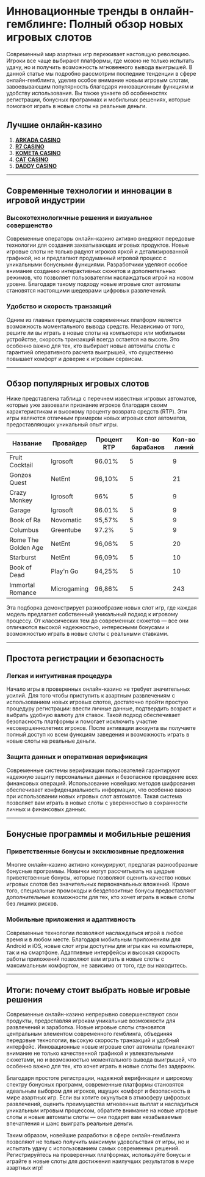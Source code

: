 # Инновационные тренды в онлайн-гемблинге: Полный обзор новых игровых слотов

Современный мир азартных игр переживает настоящую революцию. Игроки все чаще выбирают платформы, где можно не только испытать удачу, но и получить возможность мгновенного вывода выигрышей. В данной статье мы подробно рассмотрим последние тенденции в сфере онлайн-гемблинга, уделив особое внимание новым игровым слотам, завоевывающим популярность благодаря инновационным функциям и удобству использования. Вы также узнаете об особенностях регистрации, бонусных программах и мобильных решениях, которые помогают играть в новые слоты на реальные деньги.

## Лучшие онлайн-казино

1. **[ARKADA CASINO](https://clck.ru/3Hr27o "ARKADA CASINO")**
2. **[R7 CASINO](https://clck.ru/3HsT58 "R7 CASINO")**
3. **[KOMETA CASINO](https://clck.ru/3JHf2X "KOMETA CASINO")**
4. **[CAT CASINO](https://clck.ru/3HsTGi "CAT CASINO")**
5. **[DADDY CASINO](https://clck.ru/3HsTSj "DADDY CASINO")**

---

## Современные технологии и инновации в игровой индустрии

### Высокотехнологичные решения и визуальное совершенство

Современные операторы онлайн-казино активно внедряют передовые технологии для создания захватывающих игровых продуктов. Новые игровые слоты не только радуют игроков яркой и детализированной графикой, но и предлагают продуманный игровой процесс с уникальными бонусными функциями. Разработчики уделяют особое внимание созданию интерактивных сюжетов и дополнительных режимов, что позволяет пользователям наслаждаться игрой на новом уровне. Благодаря такому подходу новые игровые слот автоматы становятся настоящими шедеврами цифровых развлечений.

### Удобство и скорость транзакций

Одним из главных преимуществ современных платформ является возможность моментального вывода средств. Независимо от того, решите ли вы играть в новые слоты на компьютере или мобильном устройстве, скорость транзакций всегда остается на высоте. Это особенно важно для тех, кто выбирает новые автоматы слоты с гарантией оперативного расчета выигрышей, что существенно повышает комфорт и доверие к игровым сервисам.

---

## Обзор популярных игровых слотов

Ниже представлена таблица с перечнем известных игровых автоматов, которые уже завоевали признание игроков благодаря своим характеристикам и высокому проценту возврата средств (RTP). Эти игры являются отличным примером новых игровых слот автоматов, предоставляющих уникальный опыт игры.

| Название              | Провайдер   | Процент RTP | Кол-во барабанов | Кол-во линий |
|-----------------------|-------------|-------------|------------------|--------------|
| Fruit Cocktail        | Igrosoft    | 96.01%      | 5                | 9            |
| Gonzos Quest          | NetEnt      | 96,10%      | 5                | 21           |
| Crazy Monkey          | Igrosoft    | 96%         | 5                | 9            |
| Garage                | Igrosoft    | 96.01%      | 5                | 9            |
| Book of Ra            | Novomatic   | 95,57%      | 5                | 9            |
| Columbus              | Greentube   | 97.2%       | 5                | 9            |
| Rome The Golden Age   | NetEnt      | 96,06%      | 5                | 20           |
| Starburst             | NetEnt      | 96,09%      | 5                | 10           |
| Book of Dead          | Play'n Go   | 94,25%      | 5                | 10           |
| Immortal Romance      | Microgaming | 96,86%      | 5                | 243          |

Эта подборка демонстрирует разнообразие новых слот игр, где каждая модель предлагает собственный уникальный подход к игровому процессу. От классических тем до современных сюжетов — все они отличаются высокой надежностью, интересными бонусами и возможностью играть в новые слоты с реальными ставками.

---

## Простота регистрации и безопасность

### Легкая и интуитивная процедура

Начало игры в проверенных онлайн-казино не требует значительных усилий. Для того чтобы приступить к азартным развлечениям с использованием новых игровых слотов, достаточно пройти простую процедуру регистрации: ввести личные данные, подтвердить возраст и выбрать удобную валюту для ставок. Такой подход обеспечивает безопасность платформы и помогает исключить участие несовершеннолетних игроков. После активации аккаунта вы получаете полный доступ ко всем функциям заведения и возможность играть в новые слоты на реальные деньги.

### Защита данных и оперативная верификация

Современные системы верификации пользователей гарантируют надежную защиту персональных данных и безопасное проведение всех финансовых операций. Использование новейших методов шифрования обеспечивает конфиденциальность информации, что особенно важно при использовании новых игровых слот автоматов. Такая система позволяет вам играть в новые слоты с уверенностью в сохранности личных и финансовых данных.

---

## Бонусные программы и мобильные решения

### Приветственные бонусы и эксклюзивные предложения

Многие онлайн-казино активно конкурируют, предлагая разнообразные бонусные программы. Новички могут рассчитывать на щедрые приветственные бонусы, которые позволяют оценить качество новых игровых слотов без значительных первоначальных вложений. Кроме того, специальные промокоды и бездепозитные бонусы предоставляют дополнительные возможности для тех, кто хочет играть в новые слоты без лишних рисков.

### Мобильные приложения и адаптивность

Современные технологии позволяют наслаждаться игрой в любое время и в любом месте. Благодаря мобильным приложениям для Android и iOS, новые слот игры доступны для игры как на компьютере, так и на смартфоне. Адаптивные интерфейсы и высокая скорость работы приложений позволяют вам играть в новые слоты с максимальным комфортом, не зависимо от того, где вы находитесь.

---

## Итоги: почему стоит выбрать новые игровые решения

Современные онлайн-казино непрерывно совершенствуют свои продукты, предоставляя игрокам уникальные возможности для развлечений и заработка. Новые игровые слоты становятся центральным элементом современного гемблинга, объединяя передовые технологии, высокую скорость транзакций и удобный интерфейс. Инновационные новые игровые слот автоматы привлекают внимание не только качественной графикой и увлекательными сюжетами, но и возможностью моментального вывода выигрышей, что особенно важно для тех, кто хочет играть в новые слоты без задержек.

Благодаря простоте регистрации, надежной верификации и широкому спектру бонусных программ, современные платформы становятся идеальным выбором для игроков, ищущих комфорт и безопасность в мире азартных игр. Если вы хотите окунуться в атмосферу цифровых развлечений, оценить преимущества мгновенных выплат и насладиться уникальным игровым процессом, обратите внимание на новые игровые слоты и новые автоматы слоты — они подарят вам незабываемые впечатления и шанс выиграть реальные деньги.

Таким образом, новейшие разработки в сфере онлайн-гемблинга позволяют не только получить максимум удовольствия от игры, но и испытать удачу с использованием самых современных решений. Регистрируйтесь на проверенных платформах, используйте бонусы и играйте в новые слоты для достижения наилучших результатов в мире азартных игр!
